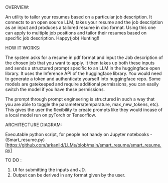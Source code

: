 OVERVIEW: 

An utility to tailor your resumes based on a particular job description. It connects to an open source LLM, takes your resume and the job description as an input 
and produces a tailored resume in doc format. Using this one can apply to multiple job positions and tailor their resumes based on 
specific job description. 
Happy(job) Hunting!!

HOW IT WORKS:

The system asks for a resume in pdf format and input the Job description of the chosen job that you want to apply. 
It then takes up both these inputs and sends a structured prompt specific to an LLM in the huggingface open library. 
It uses the Inference API of the huggingface library. You would need to generate a token and authenticate yourself into huggingface repo. 
Some models are gatekeeped and require additional permissions, you can easily switch the model if you have these permissions. 

The prompt through prompt engineering is structured in such a way that you are able to toggle the parameters(temparature, max_new_tokens, etc).
This gives the user the flexibility to create prompts like they would incase of a local model run on pyTorch or Tensorflow. 

ARCHITECTURE DIAGRAM:



Executable python script, for people not handy on Jupyter notebooks - (Smart_resume.py)[https://github.com/arkanild/LLMs/blob/main/smart_resume/smart_resume.py]

TO DO : 
1. UI for submitting the inputs and JD.
2. Output can be derived in any format given by the user. 


